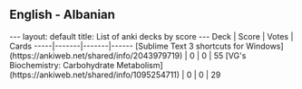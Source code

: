 <h2>English  -  Albanian</h2>
---
layout: default
title: List of anki decks by score
---
Deck | Score | Votes | Cards
-----|-------|-------|------
[Sublime Text 3 shortcuts for Windows](https://ankiweb.net/shared/info/2043979719) | 0 | 0 | 55
[VG's Biochemistry: Carbohydrate Metabolism](https://ankiweb.net/shared/info/1095254711) | 0 | 0 | 29
